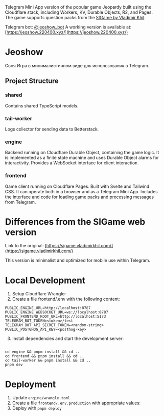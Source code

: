 Telegram Mini App version of the popular game Jeopardy built using the Cloudflare stack, including Workers, KV, Durable Objects, R2, and Pages. The game supports question packs from the [SIGame by Vladimir Khil](https://vladimirkhil.com/si/game)

Telegram bot: [@jeoshow_bot](https://t.me/jeoshow_bot)
A working version is available at: [https://jeoshow.220400.xyz/](https://jeoshow.220400.xyz/)

# Jeoshow

Своя Игра в минималистичном виде для использования в Telegram.

## Project Structure

### shared

Contains shared TypeScript models.

### tail-worker

Logs collector for sending data to Betterstack.

### engine

Backend running on Cloudflare Durable Object, containing the game logic. It is implemented as a finite state machine and uses Durable Object alarms for interactivity. Provides a WebSocket interface for client interaction.

### frontend

Game client running on Cloudflare Pages. Built with Svelte and Tailwind CSS. It can operate both in a browser and as a Telegram Mini App. Includes the interface and code for loading game packs and processing messages from Telegram.

# Differences from the SIGame web version

Link to the original: [https://sigame.vladimirkhil.com/](https://sigame.vladimirkhil.com/)

This version is minimalist and optimized for mobile use within Telegram.

# Local Development

1. Setup Cloudflare Wrangler
2. Create a file frontend/.env with the following content:

```
PUBLIC_ENGINE_URL=http://localhost:8787
PUBLIC_ENGINE_WEBSOCKET_URL=ws://localhost:8787
PUBLIC_FRONTEND_ROOT_URL=http://localhost:5173
TELEGRAM_BOT_TOKEN=<token>/test
TELEGRAM_BOT_API_SECRET_TOKEN=<random-string>
PUBLIC_POSTGHOG_API_KEY=<posthog-key>

```

3. Install dependencies and start the development server:

```

cd engine && pnpm install && cd ..
cd frontend && pnpm install && cd ..
cd tail-worker && pnpm install && cd ..
pnpm dev

```

# Deployment

1. Update `engine/wrangle.toml`
1. Create a file `frontend/.env.production` with appropriate values:
1. Deploy with `pnpm deploy`
